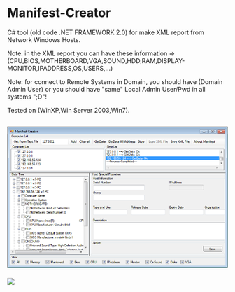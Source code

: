# Manifest-Creator

C# tool (old code .NET FRAMEWORK 2.0) for make XML report from Network Windows Hosts.

Note: in the XML report you can have these information => (CPU,BIOS,MOTHERBOARD,VGA,SOUND,HDD,RAM,DISPLAY-MONITOR,IPADDRESS,OS,USERS,...)

Note: for connect to Remote Systems in Domain, you should have (Domain Admin User) or you should have "same" Local Admin User/Pwd in all systems ";D"!

Tested on (WinXP,Win Server 2003,Win7).

![](https://github.com/DamonMohammadbagher/Manifest-Creator/blob/main/ManifestCreator.png)
---------------
<p><a href="https://hits.seeyoufarm.com"><img src="https://hits.seeyoufarm.com/api/count/incr/badge.svg?url=https://github.com/DamonMohammadbagher/Manifest-Creator"/></a></p>
